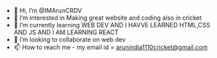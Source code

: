- 👋 Hi, I’m @IMArunCRDV
- 👀 I’m interested in Making great website and coding also in cricket
- 🌱 I’m currently learning WEB DEV AND I HAVVE LEARNED HTML,CSS AND JS AND I AM LEARNING REACT
- 💞️ I’m looking to collaborate on web dev
- 📫 How to reach me - my email id = arunindia1110cricket@gmail.com

<!---
IMArunCRDV/IMArunCRDV is a ✨ special ✨ repository because its `README.md` (this file) appears on your GitHub profile.
You can click the Preview link to take a look at your changes.
--->
